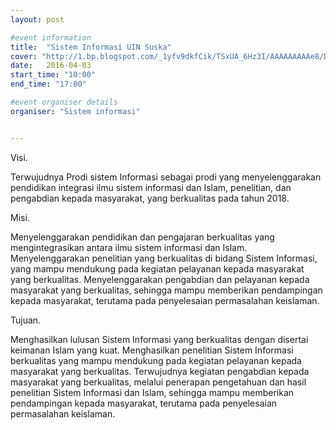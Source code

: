 ```yaml
---
layout: post

#event information
title:  "Sistem Informasi UIN Suska"
cover: "http://1.bp.blogspot.com/_1yfv9dkfCik/TSxUA_6Hz3I/AAAAAAAAAe8/DMND0cmjnYs/s1600/LOGOHIMASI.JPG"
date:   2016-04-03
start_time: "10:00"
end_time: "17:00"

#event organiser details
organiser: "Sistem informasi"


---
```


Visi.

Terwujudnya Prodi  sistem Informasi sebagai prodi yang menyelenggarakan pendidikan integrasi ilmu sistem informasi dan Islam, penelitian, dan pengabdian kepada masyarakat, yang berkualitas pada tahun 2018.

Misi.

Menyelenggarakan pendidikan dan pengajaran berkualitas yang mengintegrasikan antara ilmu sistem informasi dan Islam.
Menyelenggarakan penelitian yang berkualitas di bidang Sistem Informasi, yang mampu mendukung pada kegiatan pelayanan kepada masyarakat yang berkualitas.
Menyelenggarakan pengabdian dan pelayanan kepada masyarakat yang berkualitas, sehingga mampu memberikan pendampingan kepada masyarakat, terutama pada penyelesaian permasalahan keislaman.

Tujuan.

Menghasilkan lulusan Sistem Informasi yang berkualitas dengan disertai keimanan Islam yang kuat.
Menghasilkan penelitian Sistem Informasi berkualitas yang mampu mendukung pada kegiatan pelayanan  kepada masyarakat yang berkualitas.
Terwujudnya kegiatan pengabdian kepada masyarakat yang berkualitas, melalui penerapan pengetahuan dan hasil penelitian Sistem Informasi dan Islam, sehingga mampu memberikan pendampingan kepada masyarakat, terutama pada penyelesaian permasalahan keislaman.
